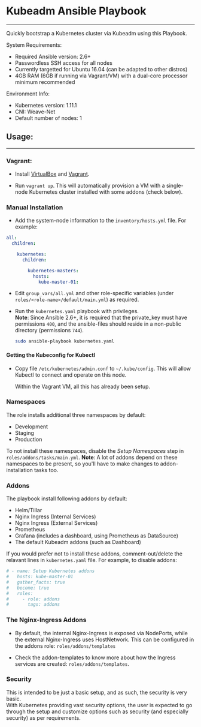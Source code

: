 # Kubeadm Ansible Playbook
---

Quickly bootstrap a Kubernetes cluster via Kubeadm using this Playbook.

System Requirements:

* Required Ansible version: 2.6+
* Passwordless SSH access for all nodes
* Currently targetted for Ubuntu 16.04 (can be adapted to other distros)
* 4GB RAM (6GB if running via Vagrant/VM) with a dual-core processor minimum recommended

Environment Info:

* Kubernetes version: 1.11.1
* CNI: Weave-Net
* Default number of nodes: 1

## Usage:

---

### Vagrant:

* Install [VirtualBox][0] and [Vagrant][1].

* Run `vagrant up`. This will automatically provision a VM with a single-node Kubernetes cluster installed with some addons (check below).

### Manual Installation

* Add the system-node information to the `inventory/hosts.yml` file. For example:

```YAML
all:
  children:

    kubernetes:
      children:

        kubernetes-masters:
          hosts:
            kube-master-01:
```

* Edit `group_vars/all.yml` and other role-specific variables (under `roles/<role-name>/default/main.yml`) as required.

* Run the `kubernetes.yaml` playbook with privileges.  
  **Note**: Since Ansible 2.6+, it is required that the private_key must have permissions `400`, and the ansible-files should reside in a non-public directory (permissions `744`).

  ```Bash
  sudo ansible-playbook kubernetes.yaml
  ```

#### Getting the Kubeconfig for Kubectl

* Copy file `/etc/kubernetes/admin.conf` to `~/.kube/config`. This will allow Kubectl to connect and operate on this node.

  Within the Vagrant VM, all this has already been setup.

### Namespaces

The role installs additional three namespaces by default:

* Development
* Staging
* Production

To not install these namespaces, disable the *Setup Namespaces* step in `roles/addons/tasks/main.yml`.
**Note**: A lot of addons depend on these namespaces to be present, so you'll have to make changes to addon-installation tasks too.

### Addons

The playbook install following addons by default:

* Helm/Tillar
* Nginx Ingress (Internal Services)
* Nginx Ingress (External Services)
* Prometheus
* Grafana (includes a dashboard, using Prometheus as DataSource)
* The default Kubeadm addons (such as Dashboard)

If you would prefer not to install these addons, comment-out/delete the relavant lines in `kubernetes.yaml` file. For example, to disable addons:

```YAML
# - name: Setup Kubernetes addons
#   hosts: kube-master-01
#   gather_facts: true
#   become: true
#   roles:
#     - role: addons
#       tags: addons
```

### The Nginx-Ingress Addons

* By default, the internal Nginx-Ingress is exposed via NodePorts, while the external Nginx-Ingress uses HostNetwork. This can be configured in the addons role: `roles/addons/templates`

* Check the addon-templates to know more about how the Ingress services are created: `roles/addons/templates`.

### Security

This is intended to be just a basic setup, and as such, the security is very basic.  
With Kubernetes providing vast security options, the user is expected to go through the setup and customize options such as security (and especially security) as per requirements.

  [0]: https://www.virtualbox.org/
  [1]: https://www.vagrantup.com/
